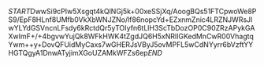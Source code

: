 $START$DwwSi9cPIw5Xsgqt4kQlNGj5k+00xeSSjXq/AoogBQs51FTCpwoWe8PS9/EpF8HLnf8UMfb0VkXbWNJZNo/lf86nopcYd+EZxnmZnic4LRZNJWRsJlwYLYdGSVncnLFsdy6kRctdQr5yTOIyfn6tLlH3ScTbDozOP0C90ZRzAPykGAXwImF+/+4bgvwYujQk8WFkHWK4tZgdJQ6H5xNRlIGKedMnCwR00VhagtqYwm++y+DovQFUidMyCaxs7wGHERJsVByJ5ovMPFL5wCdNYyrr6bVzftYYHGTQgyA1DnwATyjimXGoUZAMkWFZs6ep$END$